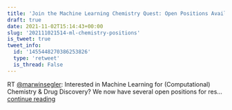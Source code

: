 ```yaml
---
title: 'Join the Machine Learning Chemistry Quest: Open Positions Available'
draft: true
date: 2021-11-02T15:14:43+00:00
slug: '202111021514-ml-chemistry-positions'
is_tweet: true
tweet_info:
  id: '1455448270386253826'
  type: 'retweet'
  is_thread: False
---
```




RT [@marwinsegler](https://x.com/marwinsegler): Interested in Machine Learning for (Computational) Chemistry &amp; Drug Discovery? We now have several open positions for res… [continue reading](https://x.com/sytelus/status/1455448270386253826)

